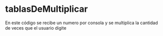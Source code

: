 # tablasDeMultiplicar
En este código se recibe un numero por consola y se multiplica la cantidad de veces que el usuario digite
